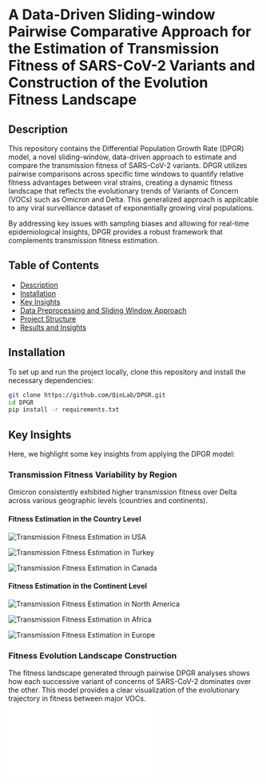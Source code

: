 # A Data-Driven Sliding-window Pairwise Comparative Approach for the Estimation of Transmission Fitness of SARS-CoV-2 Variants and Construction of the Evolution Fitness Landscape

## Description
This repository contains the Differential Population Growth Rate (DPGR) model, a novel sliding-window, data-driven approach to estimate and compare the transmission fitness of SARS-CoV-2 variants. DPGR utilizes pairwise comparisons across specific time windows to quantify relative fitness advantages between viral strains, creating a dynamic fitness landscape that reflects the evolutionary trends of Variants of Concern (VOCs) such as Omicron and Delta. This generalized approach is appilcable to any viral surveillance dataset of exponentially growing viral populations.

By addressing key issues with sampling biases and allowing for real-time epidemiological insights, DPGR provides a robust framework that complements transmission fitness estimation.

## Table of Contents
- [Description](#description)
- [Installation](#installation)
- [Key Insights](#key-insights)
- [Data Preprocessing and Sliding Window Approach](#data-preprocessing-and-sliding-window-approach)
- [Project Structure](#project-structure)
- [Results and Insights](#results-and-insights)
<!-- - [License](#license) -->
<!-- - [Usage](#usage) -->

## Installation
To set up and run the project locally, clone this repository and install the necessary dependencies:

```bash
git clone https://github.com/QinLab/DPGR.git
cd DPGR
pip install -r requirements.txt
```

## Key Insights

Here, we highlight some key insights from applying the DPGR model:

### Transmission Fitness Variability by Region
Omicron consistently exhibited higher transmission fitness over Delta across various geographic levels (countries and continents).

#### Fitness Estimation in the Country Level
![Transmission Fitness Estimation in USA](Figures/omicron_vs_delta_regression_plots/USA_regression_Omicron_vs_delta.png)

![Transmission Fitness Estimation in Turkey](Figures/omicron_vs_delta_regression_plots/Turkey_regression_Omicron_vs_delta.png)

![Transmission Fitness Estimation in Canada](Figures/omicron_vs_delta_regression_plots/Canada_regression_Omicron_vs_delta.png)

#### Fitness Estimation in the Continent Level
![Transmission Fitness Estimation in North America](Figures/omicron_vs_delta_regression_plots/North%20America_continent_regression_Omicron_vs_delta.png)

![Transmission Fitness Estimation in Africa](Figures/omicron_vs_delta_regression_plots/Africacontinent_regression_Omicron_vs_delta.png)

![Transmission Fitness Estimation in Europe](Figures/omicron_vs_delta_regression_plots/Europecontinent_regression_Omicron_vs_delta.png)

### Fitness Evolution Landscape Construction
The fitness landscape generated through pairwise DPGR analyses shows how each successive variant of concerns of SARS-CoV-2 dominates over the other. This model provides a clear visualization of the evolutionary trajectory in fitness between major VOCs.
![Constructed Evolution Fitness Landscape of USA](Figures/fitness_landscape_plots/usa_fitness_landscape.html)


<!-- ![Fitness Landscape](images/fitness_landscape.png)

### Noise and Sampling Bias Robustness
DPGR remains resilient to sampling biases. When Gaussian noise or synthetic sampling bias was introduced, the model continued to yield reliable estimates with a consistent linear trend, indicating its utility in real-world genomic surveillance settings with incomplete data.

![Noise and Bias Robustness](images/noise_bias_robustness.png)

